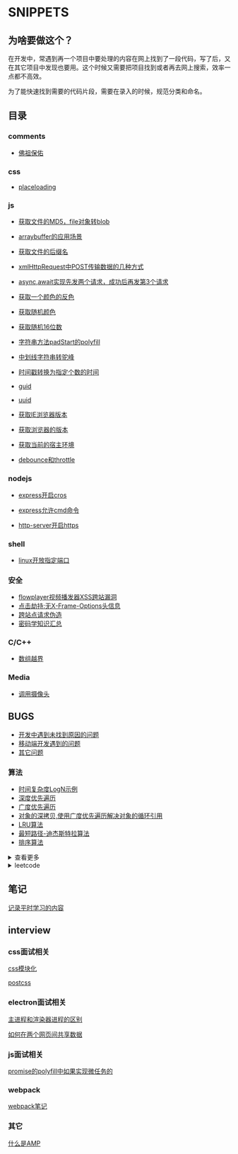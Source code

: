 # SNIPPETS

## 为啥要做这个？

在开发中，常遇到再一个项目中要处理的内容在网上找到了一段代码，写了后，又在其它项目中发现也要用。这个时候又需要把项目找到或者再去网上搜索，效率一点都不高效。

为了能快速找到需要的代码片段，需要在录入的时候，规范分类和命名。

## 目录

### comments

* [佛祖保佑](https://github.com/towersxu/shippets/blob/master/material/comments/fozu.js)
  
### css

* [placeloading](https://github.com/towersxu/shippets/blob/master/material/css/placeloading.less)

### js

* [获取文件的MD5，file对象转blob](https://github.com/towersxu/shippets/blob/master/material/js/file/file.js)
* [arraybuffer的应用场景](https://github.com/towersxu/shippets/blob/master/material/js/file/arraybuffer/arraybuffer.md)
* [获取文件的后缀名](https://github.com/towersxu/shippets/blob/master/material/js/file/suffix.js)

* [xmlHttpRequest中POST传输数据的几种方式](https://github.com/towersxu/shippets/blob/master/material/js/ajax/post.js)
* [async,await实现先发两个请求，成功后再发第3个请求](https://github.com/towersxu/snippets/blob/master/material/js/async/async.js)

* [获取一个颜色的反色](https://github.com/towersxu/shippets/blob/master/material/js/color/invertColor.js)
* [获取随机颜色](https://github.com/towersxu/shippets/blob/master/material/js/color/randomColor.js)
* [获取随机16位数](https://github.com/towersxu/shippets/blob/master/material/js/random/randomHex.js)

* [字符串方法padStart的polyfill](https://github.com/towersxu/shippets/blob/master/material/js/string/padStart.js)

* [中划线字符串转驼峰](https://github.com/towersxu/shippets/blob/master/material/js/string/classify.js)
  
* [时间戳转换为指定个数的时间](https://github.com/towersxu/shippets/blob/master/material/js/time/timestampFormat.js)

* [guid](https://github.com/towersxu/shippets/blob/master/material/js/uniqueId/guid.js)
* [uuid](https://github.com/towersxu/shippets/blob/master/material/js/uniqueId/uuid.js)

* [获取IE浏览器版本](https://github.com/towersxu/shippets/blob/master/material/js/browser/detectIE.js)
* [获取浏览器的版本](https://github.com/towersxu/shippets/blob/master/material/js/browser/browser.js)
* [获取当前的宿主环境](https://github.com/towersxu/shippets/blob/master/material/js/browser/global.js)

* [debounce和throttle](https://github.com/towersxu/shippets/blob/master/material/js/programing/debounceAndThrottle.js)

### nodejs

* [express开启cros](https://github.com/towersxu/shippets/blob/master/material/nodejs/cros.js)

* [express允许cmd命令](https://github.com/towersxu/shippets/blob/master/material/nodejs/cmd.js)

* [http-server开启https](https://github.com/towersxu/shippets/blob/master/material/nodejs/https.md)

### shell

* [linux开放指定端口](https://github.com/towersxu/shippets/blob/master/material/shell/port.sh)

### 安全

* [flowplayer视频播发器XSS跨站漏洞](https://github.com/towersxu/shippets/blob/master/material/security/flowplayer.md)
* [点击劫持:无X-Frame-Options头信息](https://github.com/towersxu/shippets/blob/master/material/security/xframe.md)
* [跨站点请求伪造](https://github.com/towersxu/shippets/blob/master/material/security/csrf.md)
* [密码学知识汇总](https://github.com/towersxu/snippets/tree/master/material/algorithm/encryption)

### C/C++

* [数组越界](https://github.com/towersxu/shippets/blob/master/material/c++/array-bound.cpp)

### Media

* [调用摄像头](https://github.com/towersxu/shippets/blob/master/material/media/getUserMedia.js)

## BUGS

* [开发中遇到未找到原因的问题](https://github.com/towersxu/shippets/blob/master/bugs/unresolve.md)
* [移动端开发遇到的问题](https://github.com/towersxu/shippets/blob/master/bugs/mobile.md)
* [其它问题](https://github.com/towersxu/shippets/blob/master/bugs/other.md)


### 算法

* [时间复杂度LogN示例](https://github.com/towersxu/shippets/blob/master/material/algorithm/o.js)
* [深度优先遍历](https://github.com/towersxu/shippets/blob/master/material/js/traversal/deep-traversal.js)
* [广度优先遍历](https://github.com/towersxu/shippets/blob/master/material/js/traversal/breadth-traversal.js)
* [对象的深拷贝,使用广度优先遍历解决对象的循环引用](https://github.com/towersxu/shippets/blob/master/material/js/traversal/copydeep.js)
* [LRU算法](https://github.com/towersxu/shippets/blob/master/material/algorithm/lru.js)
* [最短路径-迪杰斯特拉算法](https://github.com/towersxu/shippets/blob/master/material/algorithm/graph.js)
* [排序算法](https://github.com/towersxu/shippets/blob/master/material/algorithm/sort/readme.md)

<details>
<summary>查看更多</summary>

  * [Cas](https://github.com/towersxu/shippets/blob/master/material/algorithm/Cas.js)
  
  * [背包问题](https://github.com/towersxu/shippets/blob/master/material/algorithm/design/knapsack.js)

  * [字符串匹配-BM算法](https://github.com/towersxu/shippets/blob/master/material/algorithm/string/bm.js)

  * [字符串匹配-KMP算法](https://github.com/towersxu/shippets/blob/master/material/algorithm/string/kmp.js)
  
</details>

<details>
  <summary>leetcode</summary>
  
  * [0001_两数之和](https://github.com/towersxu/shippets/blob/master/material/algorithm/leetcode/0001_TwoSum.js)
  * [0002_链表两数之和](https://github.com/towersxu/shippets/blob/master/material/algorithm/leetcode/0002_TwoLinkSum.js)
  * [0003_最长不重复子字符串](https://github.com/towersxu/shippets/blob/master/material/algorithm/leetcode/0003_lengthOfLongestSubstring.js)
  * [0004_找中位数](https://github.com/towersxu/shippets/blob/master/material/algorithm/leetcode/0004_findMedianSortedArrays.js)
  * [0005_最长回文子字符串](https://github.com/towersxu/shippets/blob/master/material/algorithm/leetcode/0005_longestPalindrome.js)
  * [0006_Z字排列](https://github.com/towersxu/shippets/blob/master/material/algorithm/leetcode/0006_ConvertZ.java)
  * [0007_数字反转](https://github.com/towersxu/shippets/blob/master/material/algorithm/leetcode/0007_Reverse.java)
  * [0008_字符串转数字](https://github.com/towersxu/shippets/blob/master/material/algorithm/leetcode/0008_Atoi.java)
  * [0009_判断回文数字](https://github.com/towersxu/shippets/blob/master/material/algorithm/leetcode/0009_Palindrome.java)
  * [0010_简单正则](https://github.com/towersxu/shippets/blob/master/material/algorithm/leetcode/0010_RegMatch.java)
  * [0011_数字最大区域](https://github.com/towersxu/shippets/blob/master/material/algorithm/leetcode/0011_MaxArea.java)
  * [0012_数字转罗马数字](https://github.com/towersxu/shippets/blob/master/material/algorithm/leetcode/0012_IntToRoman.java)
  * [0013_罗马数字转数字](https://github.com/towersxu/shippets/blob/master/material/algorithm/leetcode/0012_RomanToInt.java)
  * [0014_最长公共前缀字符串](https://github.com/towersxu/shippets/blob/master/material/algorithm/leetcode/0014_LongestCommonPrefix.java)
  * [0015_三数之和](https://github.com/towersxu/shippets/blob/master/material/algorithm/leetcode/0015_ThreeSum.java)
  * [0016_三数之和最接近](https://github.com/towersxu/shippets/blob/master/material/algorithm/leetcode/0016_ThreeSumClosest.java)
  * [0017_电话号码的字母组合](https://github.com/towersxu/shippets/blob/master/material/algorithm/leetcode/0017_LetterCombinations.java)

</details>

## 笔记

[记录平时学习的内容](https://github.com/towersxu/snippets/tree/master/notes)

## interview

### css面试相关

[css模块化](https://github.com/towersxu/snippets/blob/master/interview/css/css%E6%A8%A1%E5%9D%97%E5%8C%96.md)

[postcss](https://github.com/towersxu/snippets/blob/master/interview/css/postcss.md)

### electron面试相关

[主进程和渲染器进程的区别](https://github.com/towersxu/snippets/blob/master/interview/electron/1_%E4%B8%BB%E8%BF%9B%E7%A8%8B%E4%B8%8E%E6%B8%B2%E6%9F%93%E8%BF%9B%E7%A8%8B%E7%9A%84%E5%8C%BA%E5%88%AB.md)

[如何在两个网页间共享数据](https://github.com/towersxu/snippets/blob/master/interview/electron/2_%E5%A6%82%E4%BD%95%E5%9C%A8%E4%B8%A4%E4%B8%AA%E7%BD%91%E9%A1%B5%E9%97%B4%E5%85%B1%E4%BA%AB%E6%95%B0%E6%8D%AE.md)

### js面试相关

[promise的polyfill中如果实现微任务的](https://github.com/towersxu/snippets/blob/master/interview/js/promise%E7%9A%84polyfill%E4%B8%AD%E5%A6%82%E4%BD%95%E5%AE%9E%E7%8E%B0%E5%BE%AE%E4%BB%BB%E5%8A%A1%E7%9A%84.md)

### webpack

[webpack笔记](https://github.com/towersxu/snippets/blob/master/interview/webpack/vue%E9%A1%B9%E7%9B%AEwebpack%E5%8D%87%E7%BA%A7%E7%AC%94%E8%AE%B0.md)

### 其它

[什么是AMP](https://github.com/towersxu/snippets/blob/master/interview/performance/apm.md)

